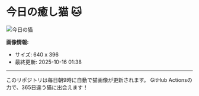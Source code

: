 # 今日の癒し猫 🐱

![今日の猫](https://cdn2.thecatapi.com/images/MTUwOTQzMw.jpg)

**画像情報:**
- サイズ: 640 x 396
- 最終更新: 2025-10-16 01:38

---

このリポジトリは毎日朝9時に自動で猫画像が更新されます。
GitHub Actionsの力で、365日違う猫に出会えます！
